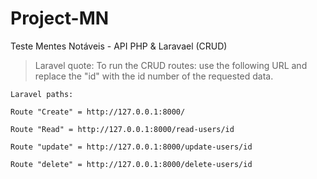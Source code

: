 # Project-MN
 Teste Mentes Notáveis - API PHP & Laravael (CRUD)


> Laravel quote: To run the CRUD routes: use the following URL and replace the "id" with the id number of the requested data.

```
Laravel paths:

Route "Create" = http://127.0.0.1:8000/

Route "Read" = http://127.0.0.1:8000/read-users/id

Route "update" = http://127.0.0.1:8000/update-users/id

Route "delete" = http://127.0.0.1:8000/delete-users/id
```
